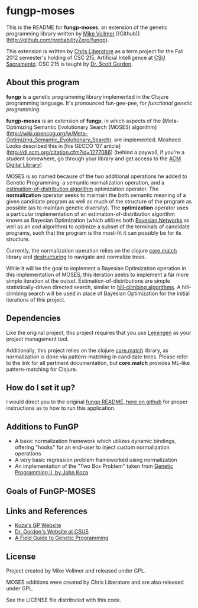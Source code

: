 fungp-moses
=====

This is the README for **fungp-moses**, an extension of the genetic programming library written by [Mike Vollmer](http://recurial.com/projects/fungp/) [(Github)] (http://github.com/probabilityZero/fungp).

This extension is written by [Chris Liberatore](http://www.cliberatore.com/blog) as a term project for the Fall 2012 semester's holding of CSC 215, Artificial Intelligence at [CSU Sacramento](http://csus.edu). CSC 215 is taught by [Dr. Scott Gordon](http://gaia.ecs.csus.edu/~gordonvs/).

About this program
------------------

**fungp** is a genetic programming library implemented in the Clojure programming language. It's pronounced
fun-gee-pee, for *functional genetic programming*.

**fungp-moses** is an extension of **fungp**, in which aspects of the [Meta-Optimizing Semantic Evolutionary Search (MOSES) algorithm] (http://wiki.opencog.org/w/Meta-Optimizing_Semantic_Evolutionary_Search), are implemented. Mosheed Looks described this in [his GECCO '07 article] (http://dl.acm.org/citation.cfm?id=1277086) (behind a paywall, if you're a student somewhere, go through your library and get access to the [ACM Digital Library](dl.acm.org))

MOSES is so named because of the two additional operations he added to Genetic Programming: a semantic normalization operation, and a [estimation-of-distribution algorithm](http://en.wikipedia.org/wiki/Estimation_of_distribution_algorithm) optimization operator. The **normalization** operator seeks to maintain the both semantic meaning of a given candidate program as well as much of the structure of the program as possible (as to maintain genetic diversity). The **optimization** operator uses a particular implementation of an estimation-of-distribution algorithm known as Bayesian Optimization (which utilizes both [Bayesian Networks](http://en.wikipedia.org/wiki/Bayesian_network) as well as an *eod* algorithm) to optimize a subset of the terminals of candidate programs, such that the program is the most-fit it can possibly be for its structure.

Currently, the normalization operation relies on the clojure [core.match](https://github.com/clojure/core.match) library and [destructuring](http://clojure.org/special_forms#Special%20Forms--Binding%20Forms%20(Destructuring)) to navigate and normalize trees.

While it will be the goal to implement a Bayesian Optimization operation in this implementation of MOSES, this iteration seeks to implement a far more simple iteration at the outset. Estimation-of-distributions are simple statistically-driven directed search, similar to [hill-climbing algorithms](http://en.wikipedia.org/wiki/Hill_climbing). A hill-climbing search will be used in place of Bayesian Optimization for the initial iterations of this project.

Dependencies
-------------------
Like the original project, this project requires that you use [Leiningen](https://github.com/technomancy/leiningen) as your project management tool.

Additionally, this project relies on the clojure [core.match](https://github.com/clojure/core.match) library, as normalization is done via pattern-matching in candidate trees. Please refer to the link for all pertinent documentation, but **core.match** provides ML-like pattern-matching for Clojure.

How do I set it up?
-------------------
I would direct you to the original [fungp README, here on github](http://github.com/probabilityZero/fungp) for proper instructions as to how to run this application.

Additions to FunGP
-------------------
 * A basic normalization framework which utilizes dynamic bindings, offering "hooks" for an end-user to inject custom normalization operations
 * A very basic regression problem frameworked using normalization
 * An implementation of the "Two Box Problem" taken from [Genetic Programming II, by John Koza](http://www.amazon.com/Genetic-Programming-II-Automatic-Discovery/dp/0262111896/)

Goals of FunGP-MOSES
--------------------

Links and References
--------------------

 * [Koza's GP Website](http://www.genetic-programming.org/)
 * [Dr. Gordon's Website at CSUS](http://gaia.ecs.csus.edu/~gordonvs/)
 * [A Field Guide to Genetic Programming](http://www.gp-field-guide.org.uk/)

License
-------

Project created by Mike Vollmer and released under GPL.

MOSES additions were created by Chris Liberatore and are also released under GPL.

See the LICENSE file distributed with this code.
